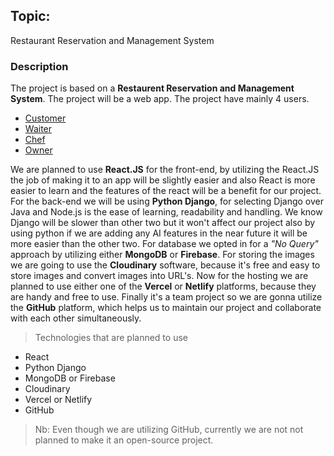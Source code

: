 ## Topic: 
Restaurant Reservation and Management System

### Description

The project is based on a **Restaurent Reservation and Management System**. The project will be a web app. The project have mainly 4 users.
- [Customer](Customer.md)
- [Waiter](Waiter.md)
- [Chef](Chef.md)
- [Owner](Owner.md)

We are planned to use **React.JS** for the front-end, by utilizing the React.JS the job of making it to an app will be slightly easier and also React is more easier to learn and the features of the react will be a benefit for our project. For the back-end we will be using **Python Django**, for selecting Django over Java and Node.js is the ease of learning, readability and handling. We know Django will be slower than other two but it won't affect our project also by using python if we are adding any AI features in the near future it will be more easier than the other two. For database we opted in for a *"No Query"* approach by utilizing either **MongoDB** or **Firebase**. For storing the images we are going to use the **Cloudinary** software, because it's free and easy to store images and  convert images into URL's. Now for the hosting we are planned to use either one of the **Vercel** or **Netlify** platforms, because they are handy and free to use. Finally it's a team project so we are gonna utilize the **GitHub** platform, which helps us to maintain our project and collaborate with each other simultaneously. 

> Technologies that are planned to use

- React 
- Python Django
- MongoDB or Firebase
- Cloudinary
- Vercel or Netlify
- GitHub

> Nb: Even though we are utilizing GitHub, currently we are not not planned to make it an open-source project. 

